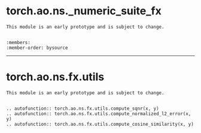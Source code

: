 # torch.ao.ns._numeric_suite_fx

```{warning}
This module is an early prototype and is subject to change.
```

```{currentmodule} torch.ao.ns._numeric_suite_fx
```

```{automodule} torch.ao.ns._numeric_suite_fx
:members:
:member-order: bysource
```

---

# torch.ao.ns.fx.utils

```{warning}
This module is an early prototype and is subject to change.
```

```{currentmodule} torch.ao.ns.fx.utils
```

```{eval-rst}
.. autofunction:: torch.ao.ns.fx.utils.compute_sqnr(x, y)
.. autofunction:: torch.ao.ns.fx.utils.compute_normalized_l2_error(x, y)
.. autofunction:: torch.ao.ns.fx.utils.compute_cosine_similarity(x, y)
